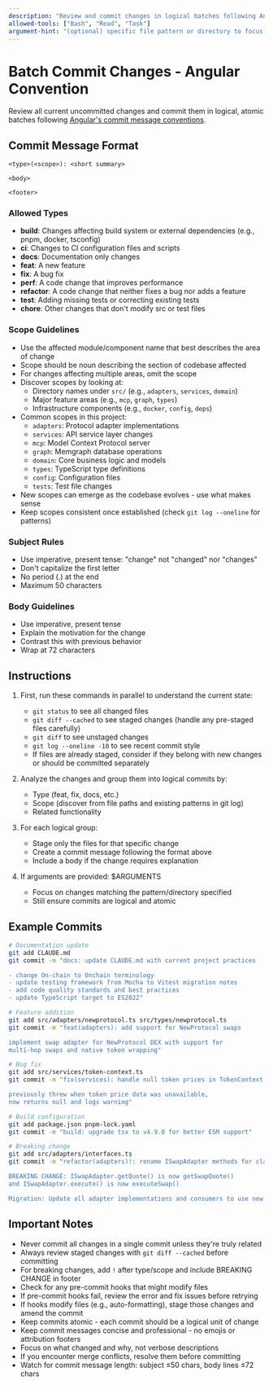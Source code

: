 ```yaml
---
description: "Review and commit changes in logical batches following Angular commit conventions"
allowed-tools: ["Bash", "Read", "Task"]
argument-hint: "(optional) specific file pattern or directory to focus on"
---
```


# Batch Commit Changes - Angular Convention

Review all current uncommitted changes and commit them in logical, atomic batches following [Angular's commit message conventions](https://github.com/angular/angular/blob/main/contributing-docs/commit-message-guidelines.md).

## Commit Message Format

```
<type>(<scope>): <short summary>

<body>

<footer>
```

### Allowed Types
- **build**: Changes affecting build system or external dependencies (e.g., pnpm, docker, tsconfig)
- **ci**: Changes to CI configuration files and scripts
- **docs**: Documentation only changes
- **feat**: A new feature
- **fix**: A bug fix
- **perf**: A code change that improves performance
- **refactor**: A code change that neither fixes a bug nor adds a feature
- **test**: Adding missing tests or correcting existing tests
- **chore**: Other changes that don't modify src or test files

### Scope Guidelines
- Use the affected module/component name that best describes the area of change
- Scope should be noun describing the section of codebase affected
- For changes affecting multiple areas, omit the scope
- Discover scopes by looking at:
  - Directory names under `src/` (e.g., `adapters`, `services`, `domain`)
  - Major feature areas (e.g., `mcp`, `graph`, `types`)
  - Infrastructure components (e.g., `docker`, `config`, `deps`)
- Common scopes in this project:
  - `adapters`: Protocol adapter implementations
  - `services`: API service layer changes
  - `mcp`: Model Context Protocol server
  - `graph`: Memgraph database operations
  - `domain`: Core business logic and models
  - `types`: TypeScript type definitions
  - `config`: Configuration files
  - `tests`: Test file changes
- New scopes can emerge as the codebase evolves - use what makes sense
- Keep scopes consistent once established (check `git log --oneline` for patterns)

### Subject Rules
- Use imperative, present tense: "change" not "changed" nor "changes"
- Don't capitalize the first letter
- No period (.) at the end
- Maximum 50 characters

### Body Guidelines
- Use imperative, present tense
- Explain the motivation for the change
- Contrast this with previous behavior
- Wrap at 72 characters

## Instructions

1. First, run these commands in parallel to understand the current state:
   - `git status` to see all changed files
   - `git diff --cached` to see staged changes (handle any pre-staged files carefully)
   - `git diff` to see unstaged changes
   - `git log --oneline -10` to see recent commit style
   - If files are already staged, consider if they belong with new changes or should be committed separately

2. Analyze the changes and group them into logical commits by:
   - Type (feat, fix, docs, etc.)
   - Scope (discover from file paths and existing patterns in git log)
   - Related functionality

3. For each logical group:
   - Stage only the files for that specific change
   - Create a commit message following the format above
   - Include a body if the change requires explanation

4. If arguments are provided: $ARGUMENTS
   - Focus on changes matching the pattern/directory specified
   - Still ensure commits are logical and atomic

## Example Commits

```bash
# Documentation update
git add CLAUDE.md
git commit -m "docs: update CLAUDE.md with current project practices

- change On-chain to Onchain terminology
- update testing framework from Mocha to Vitest migration notes
- add code quality standards and best practices
- update TypeScript target to ES2022"

# Feature addition
git add src/adapters/newprotocol.ts src/types/newprotocol.ts
git commit -m "feat(adapters): add support for NewProtocol swaps

implement swap adapter for NewProtocol DEX with support for
multi-hop swaps and native token wrapping"

# Bug fix
git add src/services/token-context.ts
git commit -m "fix(services): handle null token prices in TokenContext

previously threw when token price data was unavailable,
now returns null and logs warning"

# Build configuration
git add package.json pnpm-lock.yaml
git commit -m "build: upgrade tsx to v4.9.0 for better ESM support"

# Breaking change
git add src/adapters/interfaces.ts
git commit -m "refactor(adapters)!: rename ISwapAdapter methods for clarity

BREAKING CHANGE: ISwapAdapter.getQuote() is now getSwapQuote()
and ISwapAdapter.execute() is now executeSwap()

Migration: Update all adapter implementations and consumers to use new method names"
```

## Important Notes

- Never commit all changes in a single commit unless they're truly related
- Always review staged changes with `git diff --cached` before committing
- For breaking changes, add `!` after type/scope and include BREAKING CHANGE in footer
- Check for any pre-commit hooks that might modify files
- If pre-commit hooks fail, review the error and fix issues before retrying
- If hooks modify files (e.g., auto-formatting), stage those changes and amend the commit
- Keep commits atomic - each commit should be a logical unit of change
- Keep commit messages concise and professional - no emojis or attribution footers
- Focus on what changed and why, not verbose descriptions
- If you encounter merge conflicts, resolve them before committing
- Watch for commit message length: subject ≤50 chars, body lines ≤72 chars